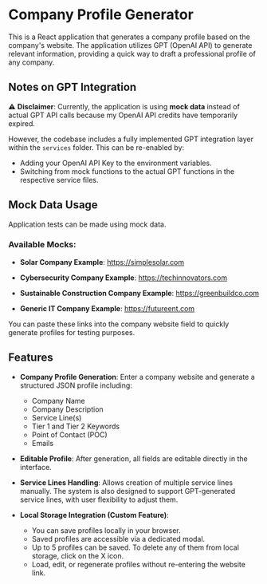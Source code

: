 # Company Profile Generator

This is a React application that generates a company profile based on the company's website. The application utilizes GPT (OpenAI API) to generate relevant information, providing a quick way to draft a professional profile of any company.

## Notes on GPT Integration

⚠️ **Disclaimer**: Currently, the application is using **mock data** instead of actual GPT API calls because my OpenAI API credits have temporarily expired. 

However, the codebase includes a fully implemented GPT integration layer within the `services` folder. This can be re-enabled by:
- Adding your OpenAI API Key to the environment variables.
- Switching from mock functions to the actual GPT functions in the respective service files.

## Mock Data Usage

Application tests can be made using mock data.

### Available Mocks:
- **Solar Company Example**:
https://simplesolar.com

- **Cybersecurity Company Example**:
https://techinnovators.com

- **Sustainable Construction Company Example**:
https://greenbuildco.com

- **Generic IT Company Example**:
https://futureent.com


You can paste these links into the company website field to quickly generate profiles for testing purposes.

## Features

- **Company Profile Generation**: Enter a company website and generate a structured JSON profile including:
  - Company Name
  - Company Description
  - Service Line(s)
  - Tier 1 and Tier 2 Keywords
  - Point of Contact (POC)
  - Emails

- **Editable Profile**: After generation, all fields are editable directly in the interface.

- **Service Lines Handling**: Allows creation of multiple service lines manually. The system is also designed to support GPT-generated service lines, with user flexibility to adjust them.

- **Local Storage Integration (Custom Feature)**:
    - You can save profiles locally in your browser.
    - Saved profiles are accessible via a dedicated modal.
    - Up to 5 profiles can be saved. To delete any of them from local storage, click on the X icon.
    - Load, edit, or regenerate profiles without re-entering the website link.
